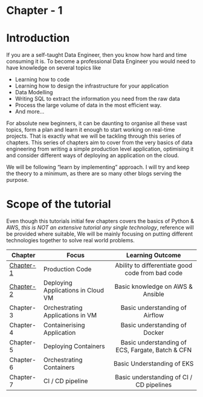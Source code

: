 
# Chapter - 1


#  Introduction 

If you are a self-taught Data Engineer, then you know how hard and time consuming it is. 
To become a professional Data Engineer you would need to have knowledge on several topics like 
*   Learning how to code
*   Learning how to design the infrastructure for your application
*   Data Modelling 
*   Writing SQL to extract the information you need from the raw data
*   Process the large volume of data in the most efficient way.
*   And more...

For absolute new beginners, it can be daunting to organise all these vast topics, form a plan and learn it 
enough to start working on real-time projects. That is exactly what we will be tackling through this series of chapters. 
This series of chapters aim to cover from the very basics of data engineering from writing a simple 
production level application, optimising it and consider different ways of deploying an application on the cloud.

We will be following “learn by implementing”  approach. I will try and keep the theory to a minimum, 
as there are so many other blogs serving the purpose. 




# Scope of the tutorial 

Even though this tutorials initial few chapters covers the basics of Python & AWS, *this is NOT an extensive tutorial any single technology*, reference will be provided where suitable, 
We will be mainly focusing on putting different technologies together to solve real world problems. 



| Chapter | Focus | Learning Outcome | 
|------|-------------|:----:|
| [Chapter-1](https://github.com/Sureya/data-engineering-101/tree/master/chapter1) | Production Code | Ability to differentiate good code from bad code
| [Chapter-2](https://github.com/Sureya/data-engineering-101/tree/master/chapter2) | Deploying Applications in Cloud VM | Basic knowledge on AWS & Ansible 
| Chapter-3 | Orchestrating Applications in VM | Basic understanding of Airflow
| Chapter-4 | Containerising Application | Basic understanding of Docker 
| Chapter-5 | Deploying Containers | Basic understanding of ECS, Fargate, Batch & CFN 
| Chapter-6 | Orchestrating Containers | Basic Understanding of EKS 
| Chapter-7 | CI / CD pipeline | Basic understanding of CI / CD pipelines 
 


